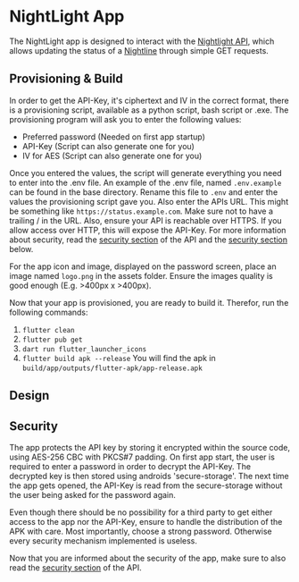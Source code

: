 # NightLight App

The NightLight app is designed to interact with the [Nightlight API](https://github.com/inflac/NightLight),
which allows updating the status of a [Nightline](https://nightlines.eu/) through simple GET requests.

## Provisioning & Build
In order to get the API-Key, it's ciphertext and IV in the correct format, there is a
provisioning script, available as a python script, bash script or .exe.
The provisioning program will ask you to enter the following values:
* Preferred password (Needed on first app startup)
* API-Key (Script can also generate one for you)
* IV for AES (Script can also generate one for you)

Once you entered the values, the script will generate everything you need to enter into the .env file.
An example of the .env file, named `.env.example` can be found in the base directory. Rename this
file to `.env` and enter the values the provisioning script gave you. Also enter the APIs URL.
This might be something like `https://status.example.com`. Make sure not to have a trailing / in the URL.
Also, ensure your API is reachable over HTTPS. If you allow access over HTTP, this will expose the API-Key.
For more information about security, read the [security section](https://github.com/inflac/NightLight#security-notes) of
the API and the [security section](#security) below.

For the app icon and image, displayed on the password screen, place an image named `logo.png` in
the assets folder. Ensure the images quality is good enough (E.g. >400px x >400px).

Now that your app is provisioned, you are ready to build it. Therefor, run the following commands:
1. `flutter clean`
2. `flutter pub get`
3. `dart run flutter_launcher_icons`
4. `flutter build apk --release`
You will find the apk in `build/app/outputs/flutter-apk/app-release.apk`

## Design

## Security
The app protects the API key by storing it encrypted within the source code, using AES-256 CBC with PKCS#7 padding.
On first app start, the user is required to enter a password in order to decrypt the API-Key.
The decrypted key is then stored using androids 'secure-storage'. The next time the app gets opened,
the API-Key is read from the secure-storage without the user being asked for the password again.

Even though there should be no possibility for a third party to get either access to the app nor the API-Key,
ensure to handle the distribution of the APK with care. Most importantly, choose a strong password. Otherwise
every security mechanism implemented is useless.

Now that you are informed about the security of the app, make sure to also read the [security section](https://github.com/inflac/NightLight#security-notes) of the API.

